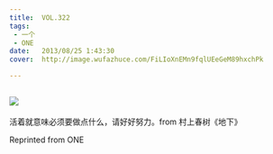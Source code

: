 ```yaml
---
title:	VOL.322
tags:
 - 一个
 - ONE
date:	2013/08/25 1:43:30
cover:	http://image.wufazhuce.com/FiLIoXnEMn9fqlUEeGeM89hxchPk

---
```

![](http://image.wufazhuce.com/FiLIoXnEMn9fqlUEeGeM89hxchPk)
---

活着就意味必须要做点什么，请好好努力。from 村上春树《地下》
 
Reprinted from ONE
